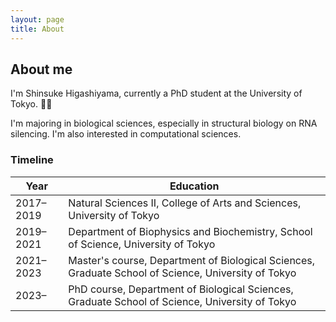```yaml
---
layout: page
title: About
---
```


## About me
I'm Shinsuke Higashiyama, currently a PhD student at the University of Tokyo. :man_student:

I'm majoring in biological sciences, especially in structural biology on RNA silencing.
I'm also interested in computational sciences.

### Timeline

| Year | Education |
|------|-----------|
| 2017&ndash;2019 | Natural Sciences II, College of Arts and Sciences, University of Tokyo |
| 2019&ndash;2021 | Department of Biophysics and Biochemistry, School of Science, University of Tokyo |
| 2021&ndash;2023 | Master's course, Department of Biological Sciences, Graduate School of Science, University of Tokyo |
| 2023&ndash; | PhD course, Department of Biological Sciences, Graduate School of Science, University of Tokyo |
